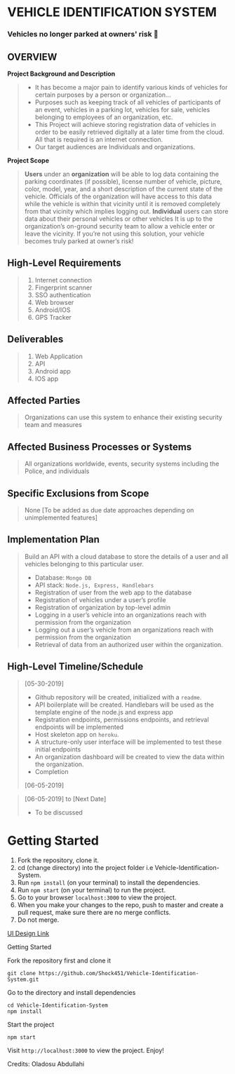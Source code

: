 # VEHICLE IDENTIFICATION SYSTEM
### Vehicles no longer parked at owners' risk 🙉

## OVERVIEW
**Project Background and Description**  
 
>    * It has become a major pain to identify various kinds of vehicles for certain purposes by a person or organization…
>    * Purposes such as keeping track of all vehicles of participants of an event, vehicles in a parking lot, vehicles for sale, vehicles belonging to employees of an organization, etc.
>    * This Project will achieve storing registration data of vehicles in order to be easily retrieved digitally at a later time from the cloud. All that is required is an internet connection. 
>    * Our target audiences are Individuals and organizations.  

**Project Scope**  

>**Users** under an **organization** will be able to log data containing the parking coordinates (if possible), license number of vehicle, picture, color, model, year, and a short description of the current state of the vehicle. 
Officials of the organization will have access to this data while the vehicle is within that vicinity until it is removed completely from that vicinity which implies logging out.
**Individual** users can store data about their personal vehicles or other vehicles
It is up to the organization’s on-ground security team to allow a vehicle enter or leave the vicinity. If you’re not using this solution, your vehicle becomes truly parked at owner’s risk!

## High-Level Requirements
> 1. Internet connection
> 2. Fingerprint scanner
> 3. SSO authentication
> 4. Web browser
> 5. Android/IOS
> 6. GPS Tracker

## Deliverables
> 1. Web Application
> 2. API
> 3. Android app
> 4. IOS app

## Affected Parties
>Organizations can use this system to enhance their existing security team and measures

## Affected Business Processes or Systems
>All organizations worldwide, events, security systems including the Police, and individuals

## Specific Exclusions from Scope
>None [To be added as due date approaches depending on unimplemented features]

## Implementation Plan
>Build an API with a cloud database to store the details of a user and all vehicles belonging to this particular user.
> * Database: `Mongo DB`
> * API stack: `Node.js, Express, Handlebars`
> * Registration of user from the web app to the database
> * Registration of vehicles under a user’s profile
> * Registration of organization by top-level admin
> * Logging in a user’s vehicle into an organizations reach with permission from the organization
> * Logging out a user’s vehicle from an organizations reach with permission from the organization
> * Retrieval of data from an authorized user within the organization.

## High-Level Timeline/Schedule
> [05-30-2019]
>
> * Github repository will be created, initialized with a `readme`. 
> * API boilerplate will be created. Handlebars will be used as the template engine of  the node.js and express app
> * Registration endpoints, permissions endpoints, and retrieval endpoints will be implemented
> * Host skeleton app on `heroku`.
> * A structure-only user interface will be implemented to test these initial endpoints
> * An organization dashboard will be created to view the data within the organization. 
> * Completion  
> 
> [06-05-2019]  

> [06-05-2019] to [Next Date]
> * To be discussed


# Getting Started
1. Fork the repository, clone it.
2. cd (change directory) into the project folder i.e Vehicle-Identification-System.
3. Run `npm install` (on your terminal) to install the dependencies.
4. Run `npm start` (on your terminal) to run the project.
5. Go to your browser `localhost:3000` to view the project.
6. When you make your changes to the repo, push to master and create a pull request, make sure there are no merge conflicts.
7. Do not merge.
 
[UI Design Link](https://www.figma.com/file/Mg3op5z77ORvPZzUM8vA219B/Vehicle-Identification-System?node-id=0%3A1)

 Getting Started

Fork the repository first and clone it
```
git clone https://github.com/Shock451/Vehicle-Identification-System.git
```

Go to the directory and install dependencies
```
cd Vehicle-Identification-System
npm install
```

Start the project
```
npm start
```
Visit `http://localhost:3000` to view the project. Enjoy!


Credits: Oladosu Abdullahi
